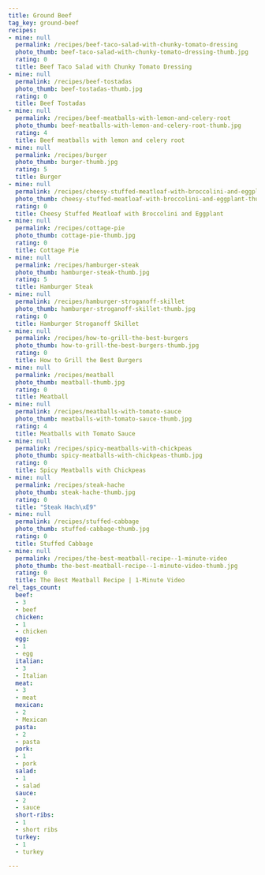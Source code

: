 ```yaml
---
title: Ground Beef
tag_key: ground-beef
recipes:
- mine: null
  permalink: /recipes/beef-taco-salad-with-chunky-tomato-dressing
  photo_thumb: beef-taco-salad-with-chunky-tomato-dressing-thumb.jpg
  rating: 0
  title: Beef Taco Salad with Chunky Tomato Dressing
- mine: null
  permalink: /recipes/beef-tostadas
  photo_thumb: beef-tostadas-thumb.jpg
  rating: 0
  title: Beef Tostadas
- mine: null
  permalink: /recipes/beef-meatballs-with-lemon-and-celery-root
  photo_thumb: beef-meatballs-with-lemon-and-celery-root-thumb.jpg
  rating: 4
  title: Beef meatballs with lemon and celery root
- mine: null
  permalink: /recipes/burger
  photo_thumb: burger-thumb.jpg
  rating: 5
  title: Burger
- mine: null
  permalink: /recipes/cheesy-stuffed-meatloaf-with-broccolini-and-eggplant
  photo_thumb: cheesy-stuffed-meatloaf-with-broccolini-and-eggplant-thumb.jpg
  rating: 0
  title: Cheesy Stuffed Meatloaf with Broccolini and Eggplant
- mine: null
  permalink: /recipes/cottage-pie
  photo_thumb: cottage-pie-thumb.jpg
  rating: 0
  title: Cottage Pie
- mine: null
  permalink: /recipes/hamburger-steak
  photo_thumb: hamburger-steak-thumb.jpg
  rating: 5
  title: Hamburger Steak
- mine: null
  permalink: /recipes/hamburger-stroganoff-skillet
  photo_thumb: hamburger-stroganoff-skillet-thumb.jpg
  rating: 0
  title: Hamburger Stroganoff Skillet
- mine: null
  permalink: /recipes/how-to-grill-the-best-burgers
  photo_thumb: how-to-grill-the-best-burgers-thumb.jpg
  rating: 0
  title: How to Grill the Best Burgers
- mine: null
  permalink: /recipes/meatball
  photo_thumb: meatball-thumb.jpg
  rating: 0
  title: Meatball
- mine: null
  permalink: /recipes/meatballs-with-tomato-sauce
  photo_thumb: meatballs-with-tomato-sauce-thumb.jpg
  rating: 4
  title: Meatballs with Tomato Sauce
- mine: null
  permalink: /recipes/spicy-meatballs-with-chickpeas
  photo_thumb: spicy-meatballs-with-chickpeas-thumb.jpg
  rating: 0
  title: Spicy Meatballs with Chickpeas
- mine: null
  permalink: /recipes/steak-hache
  photo_thumb: steak-hache-thumb.jpg
  rating: 0
  title: "Steak Hach\xE9"
- mine: null
  permalink: /recipes/stuffed-cabbage
  photo_thumb: stuffed-cabbage-thumb.jpg
  rating: 0
  title: Stuffed Cabbage
- mine: null
  permalink: /recipes/the-best-meatball-recipe--1-minute-video
  photo_thumb: the-best-meatball-recipe--1-minute-video-thumb.jpg
  rating: 0
  title: The Best Meatball Recipe | 1-Minute Video
rel_tags_count:
  beef:
  - 3
  - beef
  chicken:
  - 1
  - chicken
  egg:
  - 1
  - egg
  italian:
  - 3
  - Italian
  meat:
  - 3
  - meat
  mexican:
  - 2
  - Mexican
  pasta:
  - 2
  - pasta
  pork:
  - 1
  - pork
  salad:
  - 1
  - salad
  sauce:
  - 2
  - sauce
  short-ribs:
  - 1
  - short ribs
  turkey:
  - 1
  - turkey

---
```

